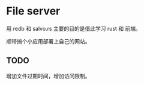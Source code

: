 # File server

用 redb 和 salvo.rs 主要的目的是借此学习 rust 和 前端。

顺带搞个小应用部署上自己的网站。


## TODO

增加文件过期时间，增加访问限制。

